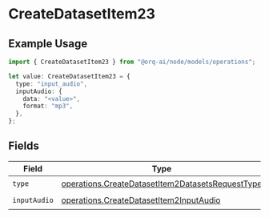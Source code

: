 # CreateDatasetItem23

## Example Usage

```typescript
import { CreateDatasetItem23 } from "@orq-ai/node/models/operations";

let value: CreateDatasetItem23 = {
  type: "input_audio",
  inputAudio: {
    data: "<value>",
    format: "mp3",
  },
};
```

## Fields

| Field                                                                                                                | Type                                                                                                                 | Required                                                                                                             | Description                                                                                                          |
| -------------------------------------------------------------------------------------------------------------------- | -------------------------------------------------------------------------------------------------------------------- | -------------------------------------------------------------------------------------------------------------------- | -------------------------------------------------------------------------------------------------------------------- |
| `type`                                                                                                               | [operations.CreateDatasetItem2DatasetsRequestType](../../models/operations/createdatasetitem2datasetsrequesttype.md) | :heavy_check_mark:                                                                                                   | N/A                                                                                                                  |
| `inputAudio`                                                                                                         | [operations.CreateDatasetItem2InputAudio](../../models/operations/createdatasetitem2inputaudio.md)                   | :heavy_check_mark:                                                                                                   | N/A                                                                                                                  |